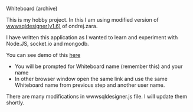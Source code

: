 Whiteboard (archive)

This is my hobby project. In this I am using modified version of [wwwsqldesigner(v1.6)](http://code.google.com/p/wwwsqldesigner/) of ondrej.zara.

I have written this application as I wanted to learn and experiment with Node.JS, socket.io and mongodb.

You can see demo of this <a href="https://whiteboard-bharat.herokuapp.com/">here</a>
- You will be prompted for Whiteboard name (remember this) and your name
- In other browser window open the same link and use the same Whiteboard name from previous step and another user name.

There are many modifications in wwwsqldesigner.js file. I will update them shortly.
